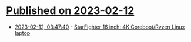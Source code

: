 # [Published on 2023-02-12](index.md)

* [2023-02-12, 03:47:40](https://news.ycombinator.com/item?id=34759507) - [StarFighter 16 inch: 4K Coreboot&#x2F;Ryzen Linux laptop](https://starlabs.systems/pages/starfighter)
